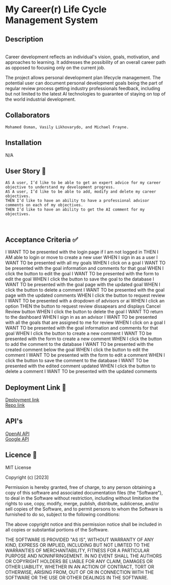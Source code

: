 # My Career(r) Life Cycle Management System 

## Description
<br>
Career development reflects an individual's vision, goals, motivation, and approaches to learning. It addresses the possibility of an overall career path as opposed to focusing only on the current job.

The project allows personal development plan lifecycle management. The potential user can document personal development goals being the part of regular review process getting industry professionals feedback, including but not limited to the latest AI technologies to guarantee of staying on top of the world industrial development.

## Collaborators
```
Mohamed Osman, Vasily Likhovarydo, and Michael Frayne. 
```

## Installation 

N/A

## User Story 📘
```
AS A user, I’d like to be able to get an expert advice for my career objective to understand my development progress.
AS A user, I’d like to be able to add, modify and delete my career objectives. 
THEN I’d like to have an ability to have a professional advisor comments on each of my objectives.
THEN I’d like to have an ability to get the AI comment for my objectives.

```
<br>

## Acceptance Criteria ✅
I WANT TO be presented with the login page if I am not logged in
THEN I AM able to login or move to create a new user
WHEN I sign in as a user
  I WANT TO be presented with all my goals
  WHEN I click on a goal
  I WANT TO be presented with the goal information and comments for that goal
  WHEN I click the button to edit the goal
  I WANT TO be presented with the form to edit the goal
  WHEN I click the button to save the goal to the database
  I WANT TO be presented with the goal page with the updated goal
  WHEN I click the button to delete a comment
  I WANT TO be presented with the goal page with the updated comments
  WHEN I click the button to request review
  I WANT TO be presented with a dropdown of advisors or ai
  WHEN I click an option
  THEN the button to request review dissapears and displays Cancel Review button
  WHEN I click the button to delete the goal
  I WANT TO return to the dashboard
WHEN I sign in as an advisor
  I WANT TO be presented with all the goals that are assigned to me for review
  WHEN I click on a goal
  I WANT TO be presented with the goal information and comments for that goal
  WHEN I click the button to create a new comment
  I WANT TO be presented with the form to create a new comment
  WHEN I click the button to add the comment to the database
  I WANT TO be presented with the created comment below the goal
  WHEN I click the button to edit the comment
  I WANT TO be presented with the form to edit a comment
  WHEN I click the button to save the comment to the database
  I WANT TO be presented with the edited comment updated
  WHEN I click the button to delete a comment
  I WANT TO be presented with the updated comments
<br>

## Deployment Link 🔗
[Deployment link](https://my-career.herokuapp.com/)<br>
[Repo link](https://github.com/vasilyl1/team-project)<br>

## API's
[OpenAI API](https://openai.com/product#made-for-developers )<br>
[Google API](https://developers.google.com/custom-search/v1/introduction)<br>


## Licence 🔑

MIT License

Copyright (c) [2023]

Permission is hereby granted, free of charge, to any person obtaining a copy
of this software and associated documentation files (the "Software"), to deal
in the Software without restriction, including without limitation the rights
to use, copy, modify, merge, publish, distribute, sublicense, and/or sell
copies of the Software, and to permit persons to whom the Software is
furnished to do so, subject to the following conditions:

The above copyright notice and this permission notice shall be included in all
copies or substantial portions of the Software.

THE SOFTWARE IS PROVIDED "AS IS", WITHOUT WARRANTY OF ANY KIND, EXPRESS OR
IMPLIED, INCLUDING BUT NOT LIMITED TO THE WARRANTIES OF MERCHANTABILITY,
FITNESS FOR A PARTICULAR PURPOSE AND NONINFRINGEMENT. IN NO EVENT SHALL THE
AUTHORS OR COPYRIGHT HOLDERS BE LIABLE FOR ANY CLAIM, DAMAGES OR OTHER
LIABILITY, WHETHER IN AN ACTION OF CONTRACT, TORT OR OTHERWISE, ARISING FROM,
OUT OF OR IN CONNECTION WITH THE SOFTWARE OR THE USE OR OTHER DEALINGS IN THE
SOFTWARE.